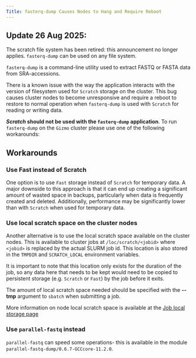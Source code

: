 ```yaml
---
Title: fasterq-dump Causes Nodes to Hang and Require Reboot
---
```


## Update 26 Aug 2025:

The scratch file system has been retired: this announcement no longer applies. `fasterq-dump` can be used on any file system.

`fasterq-dump` is a command-line utility used to extract FASTQ or FASTA data from SRA-accessions. 

There is a known issue with the way the application interacts with the version of filesystem used for `Scratch` storage on the cluster. This bug causes cluster nodes to become unresponsive and require a reboot to restore to normal operation when `fasterq-dump` is used with `Scratch` for reading or writing data.

**_Scratch_ should not be used with the `fasterq-dump` application**. To run `fasterq-dump` on the `Gizmo` cluster please use one of the following workarounds:

## Workarounds

### Use Fast instead of Scratch

One option is to use `Fast` storage instead of `Scratch` for temporary data. A major downside to this approach is that it can end up creating a significant amount of wasted space in backups, particularly when data is frequently created and deleted. Additionally, performance may be significantly lower than with `Scratch` when used for temporary data.

### Use local scratch space on the cluster nodes

Another alternative is to use the local scratch space available on the cluster nodes. This is available to cluster jobs at `/loc/scratch/<jobid>` where `<jobid>` is replaced by the actual SLURM job id. This location is also stored in the `TMPDIR` and `SCRATCH_LOCAL` environment variables.

It is important to note that this location only exists for the duration of the job, so any data here that needs to be kept would need to be copied to persistent storage (e.g. `Scratch` or `Fast`) by the job before it exits.

The amount of local scratch space needed should be specified with the **--tmp** argument to `sbatch` when submitting a job.

More information on node local scratch space is available at the [Job local storage page](/compdemos/store_job_local)

### Use `parallel-fastq` instead

`parallel-fastq` can speed some operations- this is available in the module `parallel-fastq-dump/0.6.7-GCCcore-11.2.0`.
